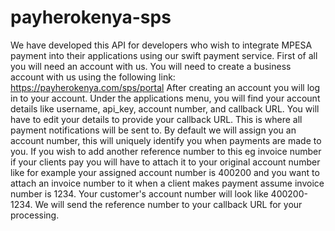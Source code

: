# payherokenya-sps
We have developed this API for developers who wish to integrate MPESA payment into their applications using our swift payment service. First of all you will need an account with us.
You will need to create a business account with us using the following link: https://payherokenya.com/sps/portal
After creating an account you will log in to your account. Under the applications menu, you will find your account details like username, api_key, account number, and callback URL. You will have to edit your details to provide your callback URL. This is where all payment notifications will be sent to.
By default we will assign you an account number, this will uniquely identify you when payments are made to you. If you wish to add another reference number to this eg invoice number if your clients pay you will have to attach it to your original account number like for example your assigned account number is 400200 and you want to attach an invoice number to it when a client makes payment assume invoice number is 1234. Your customer's account number will look like 400200-1234. We will send the reference number to your callback URL for your processing.

